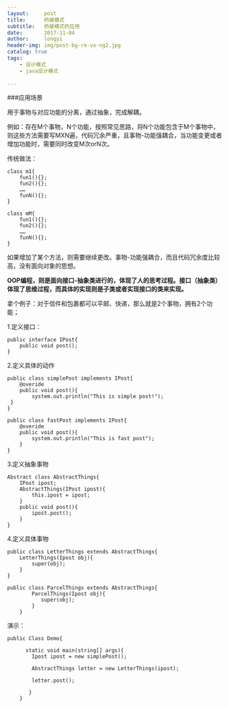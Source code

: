 ```yaml
---
layout:     post
title:      桥接模式
subtitle:   桥接模式的应用
date:       2017-11-04
author:     longyi
header-img: img/post-bg-re-vs-ng2.jpg
catalog: true
tags:
    - 设计模式
    - java设计模式
    
---
```


###应用场景

用于事物与对应功能的分离，通过抽象，完成解耦。

例如：存在M个事物，N个功能，按照常见思路，将N个功能包含于M个事物中，则这些方法需要写MXN遍，代码冗余严重，且事物-功能强耦合，当功能变更或者增加功能时，需要同时改变M次orN次。

传统做法：
	
	class m1{
		fun1(){};
		fun2(){};
		……
		funN(){};
    }

	class mM{
		fun1(){};
		fun2(){};
		……
		funN(){};	
    }

如果增加了某个方法，则需要继续更改。事物-功能强耦合，而且代码冗余度比较高，没有面向对象的思想。

**OOP编程，则是面向接口-抽象类进行的，体现了人的思考过程。接口（抽象类）体现了思维过程，而具体的实现则是子类或者实现接口的类来实现。**

拿个例子：对于信件和包裹都可以平邮、快递，那么就是2个事物，拥有2个功能；

1.定义接口：
  
    public interface IPost{
		public void post();
    } 

2.定义具体的动作

    public class simplePost implements IPost{
		@overide
		public void post(){
			system.out.println("This is simple post!");
     }
    }

    public class fastPost implements IPost{
		@overide
		public void post(){
			system.out.println("This is fast post");	
		}
    }


3.定义抽象事物

	Abstract class AbstractThings{
		IPost ipost;
		AbstractThings(IPost ipost){
			this.ipost = ipost;
		}
		public void post(){
			ipost.post();
        }
    }

4.定义具体事物

	public class LetterThings extends AbstractThings{
		LetterThings(Ipost obj){
			super(obj);
		}
    }

	public class ParcelThings extends AbstractThings{
			ParcelThings(Ipost obj){
			   super(obj);
		    }	
		}
 
演示：

	public Class Demo{

		  static void main(string[] args){
			Ipost ipost = new simplePost();

			AbstractThings letter = new LetterThings(ipost);

			letter.post();
		  
		   }
		}



